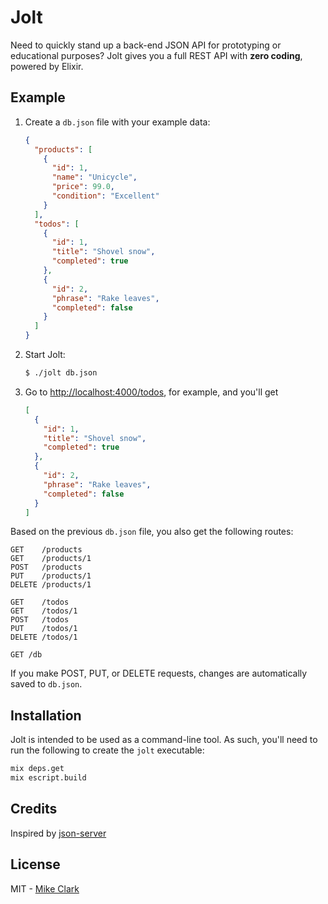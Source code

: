 # Jolt

Need to quickly stand up a back-end JSON API for prototyping or educational purposes? Jolt gives you a full REST API with __zero coding__, powered by Elixir.

## Example

1. Create a `db.json` file with your example data:

    ```json
    {
      "products": [
        {
          "id": 1,
          "name": "Unicycle",
          "price": 99.0,
          "condition": "Excellent"
        }
      ],
      "todos": [
        {
          "id": 1,
          "title": "Shovel snow",
          "completed": true
        },
        {
          "id": 2,
          "phrase": "Rake leaves",
          "completed": false
        }
      ]
    }
    ```

2. Start Jolt:

    ```bash
    $ ./jolt db.json
    ```

3. Go to [http://localhost:4000/todos](), for example, and you'll get

    ```json
    [
      {
        "id": 1,
        "title": "Shovel snow",
        "completed": true
      },
      {
        "id": 2,
        "phrase": "Rake leaves",
        "completed": false
      }
    ]
    ```

Based on the previous `db.json` file, you also get the following routes:

```
GET    /products
GET    /products/1
POST   /products
PUT    /products/1
DELETE /products/1

GET    /todos
GET    /todos/1
POST   /todos
PUT    /todos/1
DELETE /todos/1

GET /db
```

If you make POST, PUT, or DELETE requests, changes are automatically saved to `db.json`.

## Installation

Jolt is intended to be used as a command-line tool. As such, you'll
need to run the following to create the `jolt` executable:

```bash
mix deps.get
mix escript.build
```

## Credits

Inspired by [json-server](https://github.com/typicode/json-server)

## License

MIT - [Mike Clark](https://github.com/clarkware)
